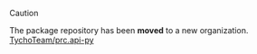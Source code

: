 > [!CAUTION]
> The package repository has been **moved** to a new organization. [TychoTeam/prc.api-py](https://github.com/TychoTeam/prc.api-py)